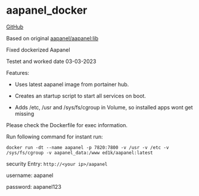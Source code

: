 # aapanel_docker
[GitHub](https://github.com/Ed1ks)


Based on original [aapanel/aapanel:lib](https://hub.docker.com/r/aapanel/aapanel)

Fixed dockerized Aapanel

Testet and worked date 03-03-2023

Features:

* Uses latest aapanel image from portainer hub.

* Creates an startup script to start all services on boot.

* Adds /etc, /usr and /sys/fs/cgroup in Volume, so installed apps wont get missing



Please check the Dockerfile for exec information.



Run following command for instant run:

`docker run -dt --name aapanel -p 7820:7800 -v /usr -v /etc -v /sys/fs/cgroup -v aapanel_data:/www ed1k/aapanel:latest`

security Entry: `http://<your ip>/aapanel`
  
username: aapanel
  
password: aapanel123
